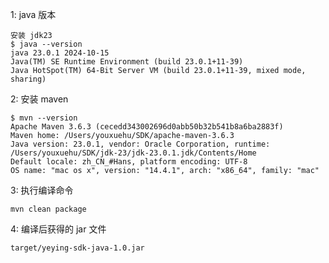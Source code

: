 1: java 版本

    安装 jdk23
    $ java --version
    java 23.0.1 2024-10-15
    Java(TM) SE Runtime Environment (build 23.0.1+11-39)
    Java HotSpot(TM) 64-Bit Server VM (build 23.0.1+11-39, mixed mode, sharing)

2: 安装 maven

    $ mvn --version
    Apache Maven 3.6.3 (cecedd343002696d0abb50b32b541b8a6ba2883f)
    Maven home: /Users/youxuehu/SDK/apache-maven-3.6.3
    Java version: 23.0.1, vendor: Oracle Corporation, runtime: /Users/youxuehu/SDK/jdk-23/jdk-23.0.1.jdk/Contents/Home
    Default locale: zh_CN_#Hans, platform encoding: UTF-8
    OS name: "mac os x", version: "14.4.1", arch: "x86_64", family: "mac"
    
3: 执行编译命令

    mvn clean package

4: 编译后获得的 jar 文件

    target/yeying-sdk-java-1.0.jar